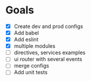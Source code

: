 # Goals

- [x] Create dev and prod configs
- [x] Add babel
- [x] Add eslint
- [x] multiple modules
- [ ] directives, services examples
- [ ] ui router with several events
- [ ] merge configs
- [ ] Add unit tests
